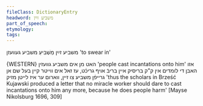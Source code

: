 ```yaml
---
fileClass: DictionaryEntry
headword: משביע זײַן
part_of_speech: 
etymology: 
tags: 
---
```

משביע זײַן
מַשְׁבִּיעַ
משביע געוועזן
'to swear in' 

{WESTERN}
האט מן אים משביע גוועזין
'people cast incantations onto him' 
אזו האבן די לומדים אין ק"ק בריסיק איין בריבֿ אויף גריכֿט, עז זאל אים ווייטר קיין בעל שם אן גרייפֿן משביע צו זיין, ווארום ער איז לייטן מזיק
'thus the scholars in Brześć Kujawski produced a letter that no miracle worker should dare to cast incantations onto him any more, because he does people harm'
[Mayse Nikolsburg 1696, 309]